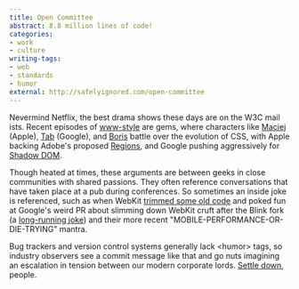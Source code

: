 ```yaml
---
title: Open Committee
abstract: 8.8 million lines of code!
categories:
- work
- culture
writing-tags:
- web
- standards
- humor
external: http://safelyignored.com/open-committee
---
```


Nevermind Netflix, the best drama shows these days are on the W3C mail ists. Recent episodes of [www-style](http://lists.w3.org/Archives/Public/www-style/2014Feb/0130.html) are gems, where characters like [Maciej](https://twitter.com/othermaciej) (Apple), [Tab](https://twitter.com/tabatkins) (Google), and [Boris](https://twitter.com/bz_moz) battle over the evolution of CSS, with Apple backing Adobe's proposed [Regions](http://alistapart.com/blog/post/css-regions-considered-harmful), and Google pushing aggressively for [Shadow DOM](http://www.inserthtml.com/2013/09/web-components/).

Though heated at times, these arguments are between geeks in close communities with shared passions. They often reference conversations that have taken place at a pub during conferences. So sometimes an inside joke is referenced, such as when WebKit [trimmed some old code](http://trac.webkit.org/changeset/164131) and poked fun at Google's weird PR about slimming down WebKit cruft after the Blink fork (a [long-running joke](https://www.webkit.org/blog/2455/last-week-in-webkit-millions-of-lines/)) and their more recent "MOBILE-PERFORMANCE-OR-DIE-TRYING" mantra.

Bug trackers and version control systems generally lack &lt;humor&gt; tags, so industry observers see a commit message like that and go nuts imagining an escalation in tension between our modern corporate lords. [Settle down](https://news.ycombinator.com/item?id=7243328), people.
